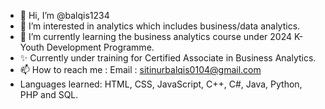 - 👋 Hi, I’m @balqis1234
- 👀 I’m interested in analytics which includes business/data analytics.
- 🌱 I’m currently learning the business analytics course under 2024 K-Youth Development Programme.
- ✨ Currently under training for Certified Associate in Business Analytics. 
- 📫 How to reach me : Email : sitinurbalqis0104@gmail.com
- Languages learned: HTML, CSS, JavaScript, C++, C#, Java, Python, PHP and SQL.

<!---
balqis1234/balqis1234 is a ✨ special ✨ repository because its `README.md` (this file) appears on your GitHub profile.
You can click the Preview link to take a look at your changes.
--->
